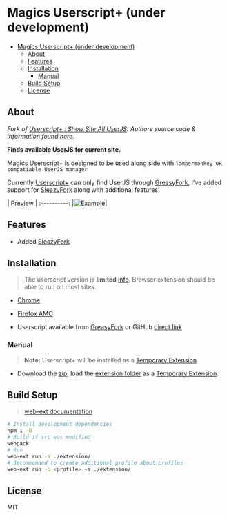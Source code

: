 # Magics Userscript+ (under development)

- [Magics Userscript+ (under development)](#magics-userscript-under-development)
  - [About](#about)
  - [Features](#features)
  - [Installation](#installation)
    - [Manual](#manual)
  - [Build Setup](#build-setup)
  - [License](#license)

## About

_Fork of [Userscript+ : Show Site All UserJS](https://greasyfork.org/scripts/24508-userscript-show-site-all-userjs). Authors source code & information found [here](https://github.com/jae-jae/Userscript-Plus#userscript)._

**Finds available UserJS for current site.**

Magics Userscript+ is designed to be used along side with `Tampermonkey OR compatiable UserJS manager`

Currently [Userscript+](https://github.com/jae-jae/Userscript-Plus#userscript) can only find UserJS through [GreasyFork](https://greasyfork.org), I've added support for [SleazyFork](https://sleazyfork.org) along with additional features!

| Preview |
:----------:
|![Example](https://raw.githubusercontent.com/magicoflolis/Userscript-Plus/master/resources/example.png)|

## Features

- Added [SleazyFork](https://sleazyfork.org)

## Installation

> The userscript version is **limited** [info](https://github.com/jae-jae/Userscript-Plus#known-bug). Browser extension should be able to run on most sites.

- [Chrome](https://github.com/magicoflolis/Userscript-Plus)

- [Firefox AMO](https://addons.mozilla.org/firefox/addon/userscript-plus)

- Userscript available from [GreasyFork](https://greasyfork.org/scripts/421603) or GitHub [direct link](https://github.com/magicoflolis/Userscript-Plus/raw/master/dist/magic-userjsplus.user.js)

### Manual

> **Note:** Userscript+ will be installed as a [Temporary Extension](https://extensionworkshop.com/documentation/develop/temporary-installation-in-firefox/)

- Download the [zip](https://api.github.com/repos/magicoflolis/Userscript-Plus/zipball/master), load the [extension folder](https://github.com/magicoflolis/Userscript-Plus/tree/master/extension) as a [Temporary Extension](https://extensionworkshop.com/documentation/develop/temporary-installation-in-firefox/).

## Build Setup

> [web-ext documentation](https://extensionworkshop.com/documentation/develop/getting-started-with-web-ext/)

```bash
# Install development dependencies
npm i -D
# Build if src was modified
webpack
# Run
web-ext run -s ./extension/
# Recommended to create additional profile about:profiles
web-ext run -p <profile> -s ./extension/
```

## License

MIT
